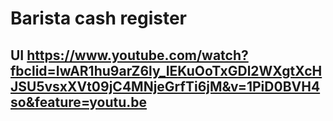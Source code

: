 # Barista cash register

## UI https://www.youtube.com/watch?fbclid=IwAR1hu9arZ6ly_IEKuOoTxGDl2WXgtXcHJSU5vsxXVt09jC4MNjeGrfTi6jM&v=1PiD0BVH4so&feature=youtu.be
